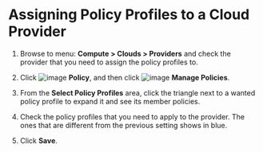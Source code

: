 # Assigning Policy Profiles to a Cloud Provider

1. Browse to menu: **Compute > Clouds > Providers** and check
   the provider that you need to assign the policy profiles to.

2. Click ![image](../images/1941.png) **Policy**, and then click
   ![image](../images/1851.png) **Manage Policies**.

3. From the **Select Policy Profiles** area, click the triangle
   next to a wanted policy profile to expand it and see its
   member policies.

4. Check the policy profiles that you need to apply to the
   provider. The ones that are different from the previous
   setting shows in blue.

5. Click **Save**.
